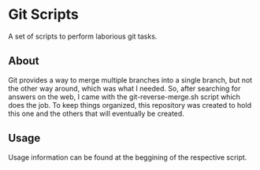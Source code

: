 # Git Scripts

A set of scripts to perform laborious git tasks.

## About

Git provides a way to merge multiple branches into a single branch, but not the other way around, which was what I needed. So, after searching for answers on the web, I came with the git-reverse-merge.sh script which does the job. To keep things organized, this repository was created to hold this one and the others that will eventually be created.

## Usage

Usage information can be found at the beggining of the respective script.

